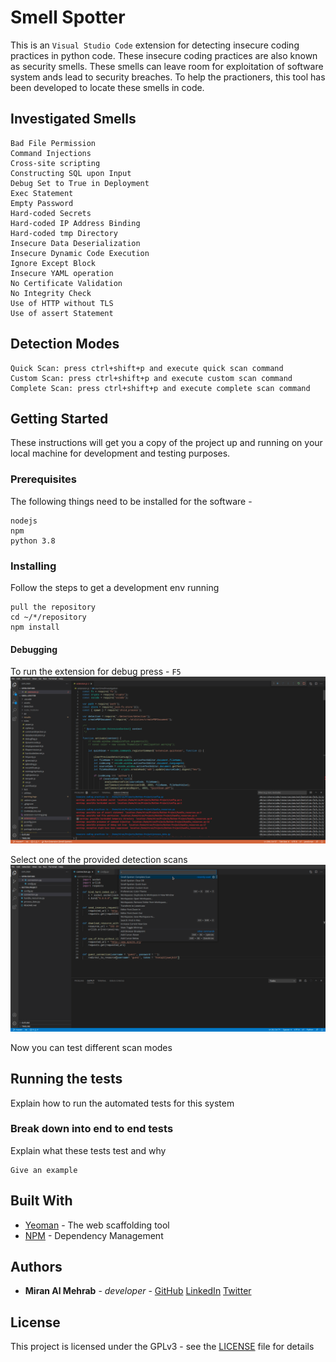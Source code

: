 # Smell Spotter
This is an `Visual Studio Code` extension for detecting insecure coding practices in python code. These insecure coding practices are also known as security smells. These smells can leave room for exploitation of software system ands lead to security breaches. To help the practioners, this tool has been developed to locate these smells in code.

## Investigated Smells
```
Bad File Permission
Command Injections
Cross-site scripting
Constructing SQL upon Input
Debug Set to True in Deployment
Exec Statement
Empty Password
Hard-coded Secrets
Hard-coded IP Address Binding
Hard-coded tmp Directory
Insecure Data Deserialization
Insecure Dynamic Code Execution
Ignore Except Block
Insecure YAML operation
No Certificate Validation
No Integrity Check
Use of HTTP without TLS
Use of assert Statement
```
## Detection Modes 
```
Quick Scan: press ctrl+shift+p and execute quick scan command
Custom Scan: press ctrl+shift+p and execute custom scan command
Complete Scan: press ctrl+shift+p and execute complete scan command
```

## Getting Started

These instructions will get you a copy of the project up and running on your local machine for development and testing purposes.

### Prerequisites

The following things need to be installed for the software -

```
nodejs
npm
python 3.8
```

### Installing

Follow the steps to get a development env running

```
pull the repository
cd ~/*/repository
npm install
```
#### Debugging
To run the extension for debug press - `F5`
![Extension Running in `dev` environment](https://github.com/MiranAlMehrab/Smell-Spotter/blob/master/assets/debug_extension.png?raw=true)

Select one of the provided detection scans
![Extension options in `dev` environment](https://github.com/MiranAlMehrab/Smell-Spotter/blob/master/assets/extension_options.png?raw=true)

Now you can test different scan modes

## Running the tests

Explain how to run the automated tests for this system

### Break down into end to end tests

Explain what these tests test and why

```
Give an example
```

## Built With

* [Yeoman](https://yeoman.io/) - The web scaffolding tool
* [NPM](https://www.npmjs.com/) - Dependency Management

## Authors

* **Miran Al Mehrab** - *developer* - [GitHub](https://github.com/MiranAlMehrab) [LinkedIn](https://www.linkedin.com/in/miranalmehrab/) [Twitter](https://twitter.com/miranmehrab)


## License

This project is licensed under the GPLv3 - see the [LICENSE](LICENSE) file for details
